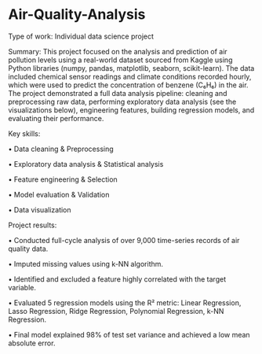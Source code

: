 # Air-Quality-Analysis

Type of work: Individual data science project

Summary: This project focused on the analysis and prediction of air pollution levels using a real-world dataset sourced from Kaggle using Python libraries (numpy, pandas, matplotlib, seaborn, scikit-learn). The data included chemical sensor readings and climate conditions recorded hourly, which were used to predict the concentration of benzene (C₆H₆) in the air. The project demonstrated a full data analysis pipeline: cleaning and preprocessing raw data, performing exploratory data analysis (see the visualizations below), engineering features, building regression models, and evaluating their performance. 
    
Key skills:

•	Data cleaning & Preprocessing

•	Exploratory data analysis & Statistical analysis

•	Feature engineering & Selection

•	Model evaluation & Validation

•	Data visualization

Project results:

•	Conducted full-cycle analysis of over 9,000 time-series records of air quality data.

•	Imputed missing values using k-NN algorithm.

•	Identified and excluded a feature highly correlated with the target variable.

•	Evaluated 5 regression models using the R² metric: Linear Regression, Lasso Regression, Ridge Regression, Polynomial Regression, k-NN Regression.

•	Final model explained 98% of test set variance and achieved a low mean absolute error.
